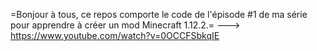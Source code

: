 =Bonjour à tous, ce repos comporte le code de l'épisode #1 de ma série pour apprendre à créer un mod Minecraft 1.12.2.=
---> https://www.youtube.com/watch?v=0OCCFSbkqIE

